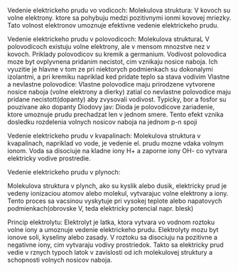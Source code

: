 Vedenie elektrickeho prudu vo vodicoch:
Molekulova struktura: V kovoch su volne elektrony. ktore sa pohybuju medzi pozitivnymi ionmi kovovej mriezky. Tato volnost elektronov umoznuje efektivne vedenie elektrickeho prudu.

Vedenie elektrickeho prudu v polovodicoch:
Molekulova strukturaL V polovodicoch existuju volne elektrony, ale v mensom mnozstve nez v kovoch. Priklady polovodicov su kremik a germanium. Vodivost polovodica moze byt ovplyvnena pridanim necistot, cim vznikaju nosice naboja. Ich vyuzitie je hlavne v tom ze pri niektorych podmienkach su dokonalymi izolantmi, a pri kremiku napriklad ked pridate teplo sa stava vodivim
Vlastne a nevlastne polovodice: Vlastne polovodice maju prirodzene vytvorene nosice naboja (volne elektrony a dierky) zatial co nevlastne polovodice maju pridane necistott(dopanty) aby zvysovali vodivost. Typicky, bor a fosfor su pouzivane ako dopanty
Diodovy jav: Dioda je polovodicove zariadenie, ktore umoznuje prudu prechadzat len v jednom smere. Tento efekt vznika  dosledku rozdelenia volnych nosicov naboja na jednom p-n spoji

Vedenie elektrickeho prudu v kvapalinach:
Molekulova struktura v kvapalinach, napriklad vo vode, je vedenie el. prudu mozne vdaka volnym ionom. Voda sa disociuje na kladne iony H+ a zaporne iony OH- co vytvara elektricky vodive prostredie.

Vedenie elektrickeho prudu v plynoch:

Molekulova struktura v plynch, ako su kyslik alebo dusik, elektricky prud je vedeny ionizaciou atomov alebo molekul, vytvarajuc volne elektrony a iony. Tento proces sa vacsinou vyskytuje pri vysokej teplote alebo napatovych podmienkach(obrovske V, teda elektricky potencial napr. blesk)

Princip elektrolytu:
Elektrolyt je latka, ktora vytvara vo vodnom roztoku volne iony a umoznuje vedenie elektrickeho prudu. Elektrolyty mozu byt ionove soli, kyseliny alebo zasady. V roztoku sa disociuju na pozitivne a negativne iony, cim vytvaraju vodivy prostriedok.
Takto sa elektricky prud vedie v rznych typoch latok v zavislosti od ich molekulovej struktury a schopnosti volnych nosicov naboja.